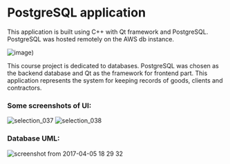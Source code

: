# PostgreSQL application
This application is built using C++ with Qt framework and PostgreSQL. PostgreSQL was hosted remotely on the AWS db instance.  

![image](https://user-images.githubusercontent.com/13698885/45640647-80588f80-bab3-11e8-93b8-4e035eb9bc57.png))

This course project is dedicated to databases. PostgreSQL was chosen as the backend database and Qt as the framework for frontend part.
This application represents the system for keeping records of goods, clients and contractors.

### Some screenshots of UI:

![selection_037](https://user-images.githubusercontent.com/13698885/45640487-17711780-bab3-11e8-8c2d-167514d550a9.jpg)
![selection_038](https://user-images.githubusercontent.com/13698885/45640488-17711780-bab3-11e8-9bdd-0699c67325e7.jpg)

### Database UML:
![screenshot from 2017-04-05 18 29 32](https://user-images.githubusercontent.com/13698885/45640531-3f607b00-bab3-11e8-9743-3a4d7f98b3d7.png)
